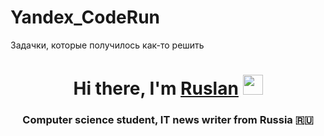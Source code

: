 # Yandex_CodeRun
Задачки, которые получилось как-то решить
<h1 align="center">Hi there, I'm <a href="https://vk.com/gipnotyin" target="_blank">Ruslan</a> 
<img src="https://github.com/blackcater/blackcater/raw/main/images/Hi.gif" height="32"/></h1>
<h3 align="center">Computer science student, IT news writer from Russia 🇷🇺</h3>
